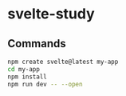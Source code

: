 # svelte-study

## Commands
```bash
npm create svelte@latest my-app
cd my-app
npm install
npm run dev -- --open
```

